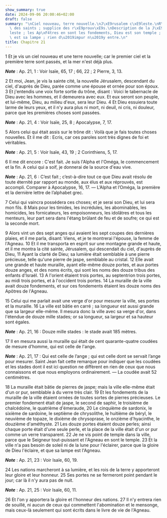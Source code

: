 ```yaml
---
show_summary: true
date: 2024-09-06 20:00:46+02:00
draft: false
summary: "\nCiel nouveau, terre nouvelle.\nJ\xE9rusalem c\xE9leste.\nR\xE9compense\
  \ des saints ; supplice des r\xE9prouv\xE9s.\nDescription de la J\xE9rusalem c\xE9\
  leste ; les Ap\xF4tres en sont les fondements, Dieu est son temple ; l\u2019Agneau\
  \ est sa lampe ; rien d\u2019impur n\u2019y entre.\n"
title: Chapitre 21
---
```





1 Et je vis un ciel nouveau et une terre nouvelle; car le premier ciel et la première terre sont passés, et la mer n'est déjà plus.

***Note*** :  Ap. 21, 1 : Voir Isaïe, 65, 17 ; 66, 22 ; 2 Pierre, 3, 13.

2 Et moi, Jean, je vis la sainte cité, la nouvelle Jérusalem, descendant du ciel, d'auprès de Dieu, parée comme une épouse et ornée pour son époux. 3 Et j'entendis une voix forte sortie du trône, disant : Voici le tabernacle de Dieu avec les hommes, et il demeurera avec eux. Et eux seront son peuple, et lui-même, Dieu, au milieu d'eux, sera leur Dieu. 4 Et Dieu essuiera toute larme de leurs yeux, et il n'y aura plus ni mort, ni deuil, ni cris, ni douleur, parce que les premières choses sont passées.

***Note*** :  Ap. 21, 4 : Voir Isaïe, 25, 8 ; Apocalypse, 7, 17.


5 Alors celui qui était assis sur le trône dit : Voilà que je fais toutes choses nouvelles. Et il me dit : Ecris, car ces paroles sont très dignes de foi et véritables.

***Note*** :  Ap. 21, 5 : Voir Isaïe, 43, 19 ; 2 Corinthiens, 5, 17.

6 Il me dit encore : C'est fait. Je suis l'Alpha et l'Oméga, le commencement et la fin. A celui qui a soif, je donnerai de la source d'eau vive.

***Note*** :  Ap. 21, 6 : C’est fait ; c’est-à-dire tout ce que Dieu avait résolu de toute éternité par rapport au monde, aux élus et aux réprouvés, est accompli. Comparer à Apocalypse, 16, 17. ― L’Alpha et l’Oméga, la première et la dernière lettre de l’alphabet grec.

7 Celui qui vaincra possédera ces choses; et je serai son Dieu, et lui sera mon fils. 8 Mais pour les timides, les incrédules, les abominables, les homicides, les fornicateurs, les empoisonneurs, les idolâtres et tous les menteurs, leur part sera dans l'étang brûlant de feu et de soufre; ce qui est la seconde mort.


9 Alors vint un des sept anges qui avaient les sept coupes des dernières plaies, et il me parla, disant: Viens, et je te montrerai l'épouse, la femme de l'Agneau. 10 Et il me transporta en esprit sur une montagne grande et haute, et il me montra la cité sainte, Jérusalem, qui descendait du ciel, d'auprès de Dieu, 11 Ayant la clarté de Dieu; sa lumière était semblable à une pierre précieuse, telle qu'une pierre de jaspe, semblable au cristal. 12 Elle avait une grande et haute muraille, ayant elle-même douze portes, et aux portes douze anges, et des noms écrits, qui sont les noms des douze tribus des enfants d'Israël. 13 A l'orient étaient trois portes, au septentrion trois portes, au midi trois portes, et à l'occident trois portes. 14 La muraille de la ville avait douze fondements, et sur ces fondements étaient les douze noms des Apôtres de l'Agneau.


15 Celui qui me parlait avait une verge d'or pour mesurer la ville, ses portes et la muraille. 16 La ville est bâtie en carré ; sa longueur est aussi grande que sa largeur elle-même. Il mesura donc la ville avec sa verge d'or, dans l'étendue de douze mille stades; or sa longueur, sa largeur et sa hauteur sont égales.

***Note*** :  Ap. 21, 16 : Douze mille stades : le stade avait 185 mètres.

17 Il en mesura aussi la muraille qui était de cent quarante-quatre coudées de mesure d'homme, qui est celle de l'ange.

***Note*** :  Ap. 21, 17 : Qui est celle de l’ange ; qui est celle dont se servait l’ange pour mesurer. Saint Jean fait cette remarque pour indiquer que les coudées et les stades dont il est ici question ne diffèrent en rien de ceux que nous connaissons et que nous employons ordinairement. ― La coudée avait 52 centimètres.

18 La muraille était bâtie de pierres de jaspe; mais la ville elle-même était d'un or pur, semblable à du verre très clair. 19 Et les fondements de la muraille de la ville étaient ornées de toutes sortes de pierres précieuses. Le premier fondement était de jaspe, le second de saphir, le troisième de chalcédoine, le quatrième d'émeraude, 20 Le cinquième de sardonix, le sixième de sardoine, le septième de chrysolithe, le huitième de béryl, le neuvième de topaze, le dixième de chrysoprase, le onzième d'hyacinthe, le douzième d'améthyste. 21 Les douze portes étaient douze perles; ainsi chaque porte était d'une seule perle, et la place de la ville était d'un or pur comme un verre transparent. 22 Je ne vis point de temple dans la ville, parce que le Seigneur tout-puissant et l'Agneau en sont le temple. 23 Et la ville n'a pas besoin de soleil ni de la lune pour l'éclairer, parce que la gloire de Dieu l'éclaire, et que sa lampe est l'Agneau.

***Note*** :  Ap. 21, 23 : Voir Isaïe, 60, 19.

24 Les nations marcheront à sa lumière, et les rois de la terre y apporteront leur gloire et leur honneur. 25 Ses portes ne se fermeront point pendant le jour; car là il n'y aura pas de nuit.

***Note*** :  Ap. 21, 25 : Voir Isaïe, 60, 11.

26 Et l'on y apportera la gloire et l'honneur des nations. 27 Il n'y entrera rien de souillé, ni aucun de ceux qui commettent l'abomination et le mensonge, mais ceux-là seulement qui sont écrits dans le livre de vie de l'Agneau.

